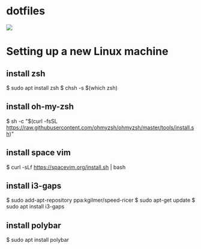 # dotfiles

![](img/wsl.png)

# Setting up a new Linux machine

## install zsh
  $ sudo apt install zsh
  $ chsh -s $(which zsh)

## install oh-my-zsh
  $ sh -c "$(curl -fsSL https://raw.githubusercontent.com/ohmyzsh/ohmyzsh/master/tools/install.sh)"

## install space vim
  $ curl -sLf https://spacevim.org/install.sh | bash

## install i3-gaps
  $ sudo add-apt-repository ppa:kgilmer/speed-ricer
  $ sudo apt-get update
  $ sudo apt install i3-gaps

## install polybar
  $ sudo apt install polybar
